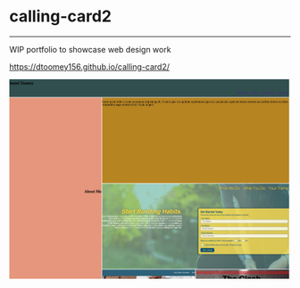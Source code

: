 # calling-card2
---
WIP portfolio to showcase web design work

https://dtoomey156.github.io/calling-card2/

![Portfolio](assets/images/Portfolio.jpg)

